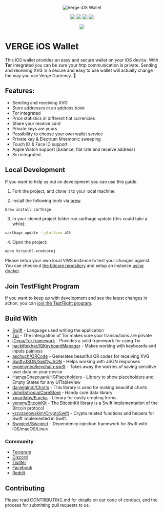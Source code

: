 <p align="center"><img src="https://raw.githubusercontent.com/vergecurrency/vIOS/master/readme-header.png" alt="Verge iOS Wallet"></p>
<p align="center">
  <a href="https://github.com/vergecurrency/vIOS/actions"><img src="https://github.com/vergecurrency/vIOS/workflows/Default/badge.svg?branch=master"></a>
  <img src="https://img.shields.io/badge/iOS-^12.0-green.svg">
  <img src="https://img.shields.io/badge/watchOS-^4.0-brightgreen.svg">
  <img src="https://img.shields.io/badge/license-MIT-blue.svg">
</p>

<p align="center">
  <a href="https://itunes.apple.com/app/id1459928869" target="_blank">
    <img src="https://developer.apple.com/app-store/marketing/guidelines/images/badge-download-on-the-app-store.svg">
  </a>
</p>

#  VERGE iOS Wallet

This iOS wallet provides an easy and secure wallet on your iOS device. With **Tor** integrated you can be sure your http communication is private. Sending and receiving XVG in a secure and easy to use wallet will actually change the way you use Verge Currency. 💪

## Features:

* Sending and receiving XVG
* Store addresses in an address book
* Tor integrated
* Price statistics in different fiat currencies
* Share your receive card
* Private keys are yours
* Possibility to choose your own wallet service
* Private key & Electrum Mnemonic sweeping
* Touch ID & Face ID support
* Apple Watch support (balance, fiat rate and receive address)
* Siri integrated

## Local Development

If you want to help us out on development you can use this guide:

1. Fork the project, and clone it to your local machine.

2. Install the following tools via [brew](https://brew.sh) 
```sh
brew install carthage
```

3. In your cloned project folder run carthage update (this could take a while):
```sh
carthage update --platform iOS
```

4. Open the project:
```sh
open VergeiOS.xcodeproj
```

Please setup your own local VWS instance to test your changes against. You can checkout [the bitcore repository](https://github.com/vergecurrency/bitcore) and setup an instance [using docker](https://github.com/vergecurrency/bitcore/blob/master/Docker.md).

## Join TestFlight Program

If you want to keep up with development and see the latest changes in action, you can [join the TestFlight program](https://testflight.apple.com/join/Uw1OQgdx).

## Build With

* [Swift](https://github.com/apple/swift) - Language used writing the application
* [Tor](https://www.torproject.org) - The intergration of Tor makes sure your transactions are private
* [iCepa/Tor.framework](https://github.com/iCepa/Tor.framework) - Provides a solid framework for using Tor
* [hackiftekhar/IQKeyboardManager](https://github.com/hackiftekhar/IQKeyboardManager) - Makes working with keyboards and inputs painless
* [aschuch/QRCode](https://github.com/aschuch/QRCode) - Generates beautiful QR codes for receiving XVG
* [SwiftyJSON/SwiftyJSON](https://github.com/SwiftyJSON/SwiftyJSON) - Helps working with JSON responses
* [evgenyneu/keychain-swift](https://github.com/evgenyneu/keychain-swift) - Takes away the worries of saving sensitive user data on your device
* [HamzaGhazouani/HGPlaceholders](https://github.com/HamzaGhazouani/HGPlaceholders) - Library to show placeholders and Empty States for any UITableView
* [danielgindi/Charts](https://github.com/danielgindi/Charts) - This library is used for making beautiful charts
* [JohnEstropia/CoreStore](https://github.com/JohnEstropia/CoreStore) - Handy core data library
* [xmartlabs/Eureka](https://github.com/xmartlabs/Eureka) - Library for easily creating forms
* [yenom/BitcoinKit](https://github.com/yenom/BitcoinKit) - The BitcoinKit library is a Swift implementation of the Bitcoin protocol
* [krzyzanowskim/CryptoSwift](https://github.com/krzyzanowskim/CryptoSwift) - Crypto related functions and helpers for Swift implemented in Swift.
* [Swinject/Swinject](https://github.com/Swinject/Swinject) - Dependency injection framework for Swift with iOS/macOS/Linux

### Community

* [Telegram](https://t.me/VERGExvg)
* [Discord](https://discord.gg/vergecurrency)
* [Twitter](https://www.twitter.com/vergecurrency)
* [Facebook](https://www.facebook.com/VERGEcurrency/)
* [Reddit](https://www.reddit.com/r/vergecurrency/)

## Contributing

Please read [CONTRIBUTING.md](CONTRIBUTING.md) for details on our code of conduct, and the process for submitting pull requests to us.
